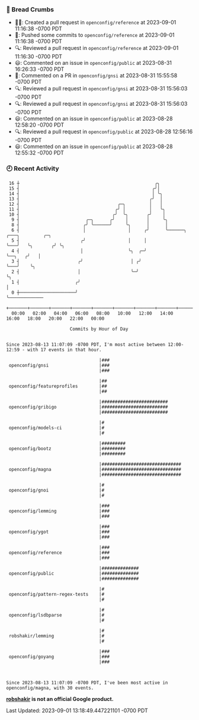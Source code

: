 ### 🍞 Bread Crumbs

 * ✍🏼: Created a pull request in `openconfig/reference` at 2023-09-01 11:16:38 -0700 PDT
 * 🚢: Pushed some commits to `openconfig/reference` at 2023-09-01 11:16:38 -0700 PDT
 * 🔍: Reviewed a pull request in  `openconfig/reference` at 2023-09-01 11:16:30 -0700 PDT
 * 😃: Commented on an issue in `openconfig/public` at 2023-08-31 16:26:33 -0700 PDT
 * 💬: Commented on a PR in  `openconfig/gnsi` at 2023-08-31 15:55:58 -0700 PDT
 * 🔍: Reviewed a pull request in  `openconfig/gnsi` at 2023-08-31 15:56:03 -0700 PDT
 * 🔍: Reviewed a pull request in  `openconfig/gnsi` at 2023-08-31 15:56:03 -0700 PDT
 * 😃: Commented on an issue in `openconfig/public` at 2023-08-28 12:58:20 -0700 PDT
 * 🔍: Reviewed a pull request in  `openconfig/public` at 2023-08-28 12:56:16 -0700 PDT
 * 😃: Commented on an issue in `openconfig/public` at 2023-08-28 12:55:32 -0700 PDT

### 🕘 Recent Activity
```
 16 ┼                                                   ╭╮
 15 ┤                                                  ╭╯│
 14 ┤                                                  │ ╰╮
 13 ┤                                                 ╭╯  │
 12 ┤                                     ╭─╮         │   │
 11 ┤                                    ╭╯ │         │   ╰╮
 10 ┤                                   ╭╯  ╰╮       ╭╯    │
  9 ┤                         ╭─╮      ╭╯    │       │     ╰╮
  8 ┤                        ╭╯ ╰──────╯     ╰╮      │      │
  6 ┤                        │                │     ╭╯      ╰──────╮   ╭───╮         ╭─╮
  5 ┤                       ╭╯                │     │              ╰───╯   ╰╮       ╭╯ ╰╮
  4 ┤                       │                 ╰╮  ╭─╯                       ╰──╮   ╭╯   │
  3 ┤                      ╭╯                  │ ╭╯                            ╰───╯    ╰╮
  2 ┤                      │                   ╰─╯                                       ╰╮
  1 ┤                     ╭╯                                                              │
  0 ┼─────────────────────╯                                                               ╰─────────────
    +───────+───────+───────+───────+───────+───────+───────+───────+───────+───────+───────+───────+────
  00:00   02:00   04:00   06:00   08:00   10:00   12:00   14:00   16:00   18:00   20:00   22:00   00:00   

						Commits by Hour of Day


Since 2023-08-13 11:07:09 -0700 PDT, I'm most active between 12:00-12:59 - with 17 events in that hour.

```



```
                                   |###
 openconfig/gnsi                   |###
                                   |###

                                   |##
 openconfig/featureprofiles        |##
                                   |##

                                   |#########################
 openconfig/gribigo                |#########################
                                   |#########################

                                   |#
 openconfig/models-ci              |#
                                   |#

                                   |#########
 openconfig/bootz                  |#########
                                   |#########

                                   |##############################
 openconfig/magna                  |##############################
                                   |##############################

                                   |#
 openconfig/gnoi                   |#
                                   |#

                                   |###
 openconfig/lemming                |###
                                   |###

                                   |###
 openconfig/ygot                   |###
                                   |###

                                   |###
 openconfig/reference              |###
                                   |###

                                   |##############
 openconfig/public                 |##############
                                   |##############

                                   |#
 openconfig/pattern-regex-tests    |#
                                   |#

                                   |#
 openconfig/lsdbparse              |#
                                   |#

                                   |#
 robshakir/lemming                 |#
                                   |#

                                   |###
 openconfig/goyang                 |###
                                   |###



Since 2023-08-13 11:07:09 -0700 PDT, I've been most active in openconfig/magna, with 30 events.

```
**[robshakir](mailto:robjs@google.com) is not an official Google product.**  


Last Updated: 2023-09-01 13:18:49.447221101 -0700 PDT
